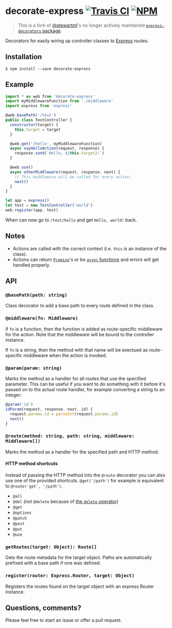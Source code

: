 # decorate-express [![Travis CI](https://img.shields.io/travis/shroudedcode/decorate-express.svg)](https://travis-ci.org/shroudedcode/decorate-express) [![NPM](https://img.shields.io/npm/v/decorate-express.svg)](https://npm.im/decorate-express)

> This is a fork of [@stewartml](https://github.com/stewartml)'s no longer actively maintained [`express-decorators` package](https://github.com/stewartml/express-decorators).

Decorators for easily wiring up controller classes to [Express](http://expressjs.com/) routes.

## Installation

```
$ npm install --save decorate-express
```

## Example

```js
import * as web from 'decorate-express'
import myMiddlewareFunction from './middleware'
import express from 'express'

@web.basePath('/test')
public class TestController {
  constructor(target) {
    this.target = target
  }

  @web.get('/hello', myMiddlewareFunction)
  async sayHelloAction(request, response) {
    response.send(`Hello, ${this.target}!`)
  }

  @web.use()
  async otherMiddleware(request, response, next) {
    // This middleware will be called for every action.
    next()
  }
}

let app = express()
let test = new TestController('world')
web.register(app, test)
```

When can now go to `/test/hello` and get `Hello, world!` back.

## Notes

 * Actions are called with the correct context (i.e. `this` is an instance of the class).
 * Actions can return [`Promise`](https://developer.mozilla.org/en-US/docs/Web/JavaScript/Reference/Global_Objects/Promise)'s or be [`async` functions](https://developer.mozilla.org/en-US/docs/Web/JavaScript/Reference/Statements/async_function) and errors will get handled properly.


## API

### `@basePath(path: string)`

Class decorator to add a base path to every route defined in the class.

### `@middleware(fn: Middleware)`

If `fn` is a function, then the function is added as route-specific middleware for the action.  Note that the middleware will be bound to the controller instance.

If `fn` is a string, then the method with that name will be exectued as route-specific middleware when the action is invoked.

### `@param(param: string)`

Marks the method as a handler for all routes that use the specified parameter. This can be useful if you want to do something with it before it's passed on to the actual route handler, for example converting a string to an integer:

```js
@param('id')
idParam(request, response, next, id) {
  request.params.id = parseInt(request.params.id)
  next()
}
```

### `@route(method: string, path: string, middleware: Middleware[])`

Marks the method as a handler for the specified path and HTTP method.

#### HTTP method shortcuts

Instead of passing the HTTP method into the `@route` decorator you can also use one of the provided shortcuts. `@get('/path')` for example is equivalent to `@route('get', '/path')`.

 * `@all`
 * `@del` (not `@delete` because of [the `delete` operator](https://developer.mozilla.org/en-US/docs/Web/JavaScript/Reference/Operators/delete))
 * `@get`
 * `@options`
 * `@patch`
 * `@post`
 * `@put`
 * `@use`

### `getRoutes(target: Object): Route[]`

Gets the route metadata for the target object. Paths are automatically prefixed with a base path if one was defined.

### `register(router: Express.Router, target: Object)`

Registers the routes found on the target object with an express Router instance.

## Questions, comments?

Please feel free to start an issue or offer a pull request.
